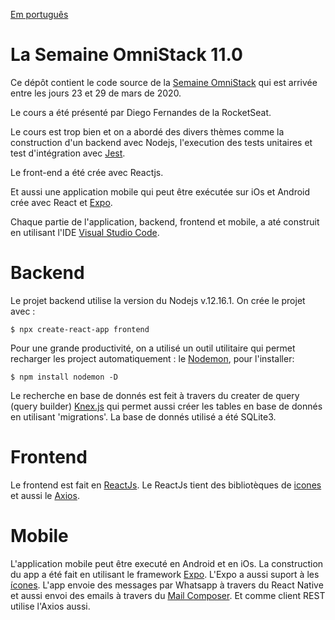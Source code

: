 [Em português](https://github.com/leimt/semanaomnistack11)
# La Semaine OmniStack 11.0

Ce dépôt contient le code source de la [Semaine OmniStack](https://rocketseat.com.br/week/inscricao/11.0) qui est arrivée entre les jours 23 et 29 de mars de 2020.

Le cours a été présenté par Diego Fernandes de la RocketSeat.

Le cours est trop bien et on a abordé des divers thèmes comme la construction d'un backend avec Nodejs, l'execution des tests unitaires et test d'intégration avec [Jest](https://jestjs.io/docs/en/api).

Le front-end a été crée avec Reactjs.

Et aussi une application mobile qui peut être exécutée sur iOs et Android crée avec React et [Expo](https://docs.expo.io/versions/v36.0.0/).

Chaque partie de l'application, backend, frontend et mobile, a até construit en utilisant l'IDE [Visual Studio Code](https://code.visualstudio.com/).

# Backend

Le projet backend utilise la version du Nodejs v.12.16.1. On crée le projet avec :

```
$ npx create-react-app frontend
```

Pour une grande productivité, on a utilisé un outil utilitaire qui permet recharger les project automatiquement : le [Nodemon](https://nodemon.io/), pour l'installer:

```
$ npm install nodemon -D
```

Le recherche en base de donnés est feit à travers du creater de query (query builder) [Knex.js](http://knexjs.org/) qui permet aussi créer les tables en base de donnés en utilisant 'migrations'. La base de donnés utilisé a été SQLite3.

# Frontend

Le frontend est fait en [ReactJs](https://reactjs.org/). Le ReactJs tient des bibliotèques de [icones](https://react-icons.netlify.com) et aussi le [Axios](https://github.com/axios/axios).

# Mobile

L'application mobile peut être executé en Android et en iOs. La construction du app a été fait en utilisant le framework [Expo](https://docs.expo.io/). L'Expo a aussi suport à les [ícones](https://docs.expo.io/versions/latest/guides/icons/). L'app envoie des messages par Whatsapp à travers du React Native et aussi envoi des emails à travers du [Mail Composer](https://docs.expo.io/versions/latest/sdk/mail-composer/). Et comme client REST utilise l'Axios aussi.
